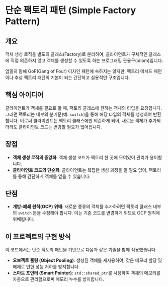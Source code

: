# 단순 팩토리 패턴 (Simple Factory Pattern)

## 개요

객체 생성 로직을 별도의 클래스(Factory)로 분리하여, 클라이언트가 구체적인 클래스에 직접 의존하지 않고 객체를 생성할 수 있도록 하는 프로그래밍 관용구(idiom)입니다. 

엄밀히 말해 GoF(Gang of Four) 디자인 패턴에 속하지는 않지만, 팩토리 메서드 패턴이나 추상 팩토리 패턴의 기본이 되는 간단하고 실용적인 구조입니다.

## 핵심 아이디어

클라이언트가 객체를 필요로 할 때, 팩토리 클래스에 원하는 객체의 타입을 요청합니다. 그러면 팩토리는 내부의 분기문(예: `switch`)을 통해 해당 타입의 객체를 생성하여 반환합니다. 이로써 클라이언트는 팩토리 클래스에만 의존하게 되어, 새로운 객체가 추가되더라도 클라이언트 코드는 변경할 필요가 없어집니다.

## 장점

- **객체 생성 로직의 중앙화**: 객체 생성 코드가 팩토리 한 곳에 모여있어 관리가 용이합니다.
- **클라이언트 코드의 단순화**: 클라이언트는 복잡한 생성 과정을 알 필요 없이, 팩토리를 통해 간단하게 객체를 얻을 수 있습니다.

## 단점

- **개방-폐쇄 원칙(OCP) 위배**: 새로운 종류의 객체를 추가하려면 팩토리 클래스 내부의 `switch` 문을 수정해야 합니다. 이는 기존 코드를 변경하게 되므로 OCP 원칙에 위배됩니다.

## 이 프로젝트의 구현 방식

이 코드에서는 단순 팩토리 패턴을 기반으로 다음과 같은 기술을 함께 적용했습니다.

- **오브젝트 풀링 (Object Pooling)**: 생성된 객체를 재사용하여, 잦은 메모리 할당 및 해제로 인한 성능 저하를 방지합니다.
- **스마트 포인터 (Smart Pointer)**: `std::shared_ptr`를 사용하여 객체의 메모리를 자동으로 관리함으로써 메모리 누수를 방지합니다.
